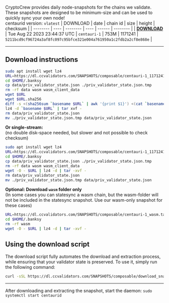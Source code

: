 CryptoCrew provides daily node-snapshots for the chains we validate. These snapshots are designed to be minimum-size and can be used to quickly sync your own node!  
centaurid version: `vlatest`
| DOWNLOAD | date | chain id | size | height | checksum |
| -------- | ---- | -------- | ---- | ------ | -------- |
| **[DOWNLOAD](https://dl.ccvalidators.com/SNAPSHOTS/$CHAIN_NAME/centauri-1_1171241.tar.lz4)** | Tue Aug 22 2023 23:44:37 UTC | `centauri-1` | 753M | 1171241 | `5211bcd9cf96724a3af8fc097c95bfce321e004a761950a1c2fdb2a2cf8e868e` |
 
---
## Download instructions
 
```sh
sudo apt install wget lz4
URL=https://dl.ccvalidators.com/SNAPSHOTS/composable/centauri-1_1171241.tar.lz4
cd $HOME/.banksy
cp data/priv_validator_state.json ./priv_validator_state.json.tmp
rm -rf data wasm wasm_client_data
wget $URL
wget $URL.sha256
diff -s <(sha256sum `basename $URL` | awk '{print $1}') <(cat `basename $URL`.sha256)
lz4 -d `basename $URL` | tar xvf -
rm data/priv_validator_state.json
mv ./priv_validator_state.json.tmp data/priv_validator_state.json
```
**Or single-stream:**  
(no double disk-space needed, but slower and not possible to check checksum)
```sh
sudo apt install wget lz4
URL=https://dl.ccvalidators.com/SNAPSHOTS/composable/centauri-1_1171241.tar.lz4
cd $HOME/.banksy
cp data/priv_validator_state.json ./priv_validator_state.json.tmp
rm -rf data wasm wasm_client_data
wget -O - $URL | lz4 -d | tar -xvf -
rm data/priv_validator_state.json
mv ./priv_validator_state.json.tmp data/priv_validator_state.json
```
**Optional: Download `wasm` folder only**  
(In some cases you can statesync a wasm chain, but the wasm-folder will not be included in the statesync snapshot. Use our wasm-only snapshot for these cases)
```sh
URL=https://dl.ccvalidators.com/SNAPSHOTS/composable/centauri-1_wasm.tar.lz4
cd $HOME/.banksy
rm -rf wasm
wget -O - $URL | lz4 -d | tar -xvf -
```
## Using the download script
 
The download script fully automates the download and extraction process, while ensuring that your validator state is preserved. To use it, simply run the following command:
 
```sh
curl -sSL https://dl.ccvalidators.com/SNAPSHOTS/composable/download_snapshot.sh | bash
```
---
After downloading and extracting the snapshot, start the daemon: `sudo systemctl start centaurid`
